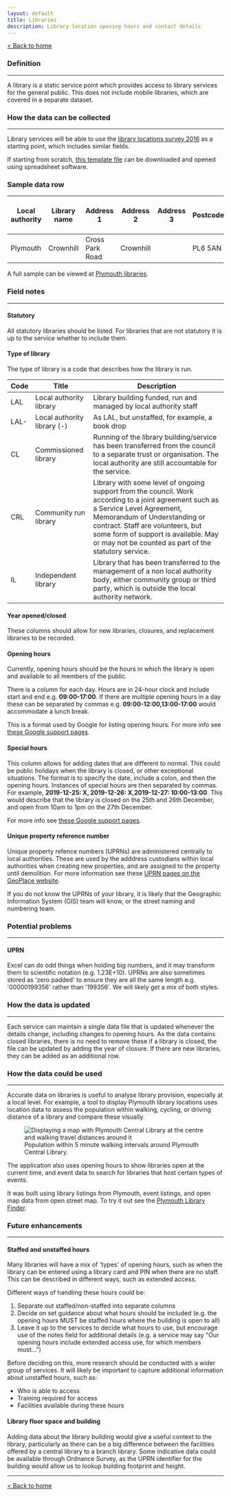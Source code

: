 ```yaml
---
layout: default
title: Libraries
description: Library location opening hours and contact details
---
```


[&lt; Back to home](./)

### Definition

---

A library is a static service point which provides access to library services for the general public. This does not include mobile libraries, which are covered in a separate dataset.

### How the data can be collected

---

Library services will be able to use the [library locations survey 2016](https://www.gov.uk/government/publications/public-libraries-in-england-basic-dataset) as a starting point, which includes similar fields.

If starting from scratch, [this template file](https://github.com/LibrariesHacked/schema-librarydata/blob/master/templates/libraries.csv) can be downloaded and opened using spreadsheet software.

### Sample data row

| Local authority | Library name | Address 1 | Address 2 | Address 3 | Postcode | Unique Property Reference Number | Statutory | Type of Library | Year opened | Year closed | Monday hours | Tuesday hours | Wednesday hours | Thursday hours | Friday hours | Saturday hours | Sunday hours | Special hours | Colocated | Colocated with | Notes | URL | Email address |
| ------------ | ------------ | ------------ | ------------ | ------------ | ------------ | ------------ | ------------ | ------------ | ------------ | ------------ | ------------ | ------------ | ------------ | ------------ | ------------ | ------------ | ------------ | ------------ | ------------ | ------------ | ------------ | ------------ | ------------ |
| Plymouth  | Crownhill | Cross Park Road | Crownhill | | PL6 5AN | 100041062012 | Yes | LAL | 1991 | | 08:30-18:00| 08:30-18:00 | 08:30-18:00 | 08.30-20:00 | 08:30-18:00 | 09:00-17:00 | | | No | | | https://www.plymouth.gov.uk/libraries/findlibraryandopeninghours/crownhilllibrary | library@plymouth.gov.uk

A full sample can be viewed at [Plymouth libraries](https://github.com/LibrariesHacked/schema-librarydata/blob/master/data/libraries_plymouth.csv).

### Field notes

---

#### Statutory

All statutory libraries should be listed. For libraries that are not statutory it is up to the service whether to include them.

#### Type of library

The type of library is a code that describes how the library is run.

| Code | Title | Description |
| ---- | ----- | ----------- |
| LAL | Local authority library | Library building funded, run and managed by local authority staff |
| LAL- | Local authority library (-) | As LAL, but unstaffed, for example, a book drop |
| CL | Commissioned library | Running of the library building/service has been transferred from the council to a separate trust or organisation. The local authority are still accountable for the service.|
| CRL | Community run library | Library with some level of ongoing support from the council. Work according to a joint agreement such as a Service Level Agreement, Memorandum of Understanding or contract. Staff are volunteers, but some form of support is available. May or may not be counted as part of the statutory service. |
| IL | Independent library | Library that has been transferred to the management of a non local authority body, either community group or third party, which is outside the local authority network. |

#### Year opened/closed

These columns should allow for new libraries, closures, and replacement libraries to be recorded.

#### Opening hours

Currently, opening hours should be the hours in which the library is open and available to all members of the public.

There is a column for each day. Hours are in 24-hour clock and include start and end e.g. **09:00-17:00**. If there are multiple opening hours in a day these can be separated by commas e.g. **09:00-12:00,13:00-17:00** would accommodate a lunch break.

This is a format used by Google for listing opening hours. For more info see [these Google support pages](https://support.google.com/business/answer/3370250?#hours).

#### Special hours

This column allows for adding dates that are different to normal. This could be public holidays when the library is closed, or other exceptional situations. The format is to specify the date, include a colon, and then the opening hours. Instances of special hours are then separated by commas. For example, **2019-12-25: X, 2019-12-26: X,2019-12-27: 10:00-13:00**. This would describe that the library is closed on the 25th and 26th December, and open from 10am to 1pm on the 27th December.

For more info see [these Google support pages](https://support.google.com/business/answer/6303076).

#### Unique property reference number

Unique property refence numbers (UPRNs) are administered centrally to local authorities. These are used by the adddress custodians within local authorities when creating new properties, and are assigned to the property until demolition. For more information see these [UPRN pages on the GeoPlace website](https://www.geoplace.co.uk/addresses/uprn).

If you do not know the UPRNs of your library, it is likely that the Geographic Information System (GIS) team will know, or the street naming and numbering team.

### Potential problems

---

#### UPRN

Excel can do odd things when holding big numbers, and it may transform them to scientific notation (e.g. 1.23E+10). UPRNs are also sometimes stored as 'zero padded' to ensure they are all the same length e.g. '00000199356' rather than '199356'. We will likely get a mix of both styles.

### How the data is updated

---

Each service can maintain a single data file that is updated whenever the details change, including changes to opening hours. As the data contains closed libraries, there is no need to remove these if a library is closed, the file can be updated by adding the year of closure. If there are new libraries, they can be added as an additional row.

### How the data could be used

---

Accurate data on libraries is useful to analyse library provision, especially at a local level. For example, a tool to display Plymouth library locations uses location data to assess the population within walking, cycling, or driving distance of a library and compare these visually.

<figure>
    <img src="{{site.url}}/images/libraries_plymouth.png" alt="Displaying a map with Plymouth Central Library at the centre and walking travel distances around it"/>
    <figcaption>Population within 5 minute walking intervals around Plymouth Central Library.</figcaption>
</figure>

The application also uses opening hours to show libraries open at the current time, and event data to search for libraries that host certain types of events.

It was built using library listings from Plymouth, event listings, and open map data from open street map. To try it out see the [Plymouth Library Finder](https://plymouth.librarydata.uk).

### Future enhancements

---

#### Staffed and unstaffed hours

Many libraries will have a mix of 'types' of opening hours, such as when the library can be entered using a library card and PIN when there are no staff. This can be described in different ways, such as extended access.

Different ways of handling these hours could be:

1. Separate out staffed/non-staffed into separate columns
2. Decide on set guidance about what hours should be included (e.g. the opening hours MUST be staffed hours where the building is open to all)
3. Leave it up to the services to decide what hours to use, but encourage use of the notes field for additional details (e.g. a service may say "Our opening hours include extended access use, for which members must...")

Before deciding on this, more research should be conducted with a wider group of services. It will likely be important to capture additional information about unstaffed hours, such as:

- Who is able to access
- Training required for access
- Facilities available during these hours

#### Library floor space and building

Adding data about the library building would give a useful context to the library, particularly as there can be a big difference between the facilities offered by a central library to a branch library. Some indicative data could be available through Ordnance Survey, as the UPRN identifier for the building would allow us to lookup building footprint and height.

---

[&lt; Back to home](./)

